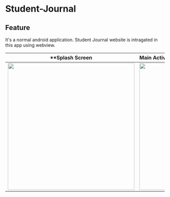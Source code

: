 # Student-Journal

Feature
-------------
It's a normal android application. Student Journal website is intragated in this app using webview.

**Splash Screen | Main Activity | Menu Option **
--------------|:--------------|:---------:|
<img src="https://user-images.githubusercontent.com/49723335/122823548-520ddb80-d301-11eb-9385-b342da3e2a48.jpg" height="400" /> | <img src="https://user-images.githubusercontent.com/49723335/122823592-60f48e00-d301-11eb-8387-fcd2f16918c0.jpg" height="400" /> | <img src="https://user-images.githubusercontent.com/49723335/122823607-681b9c00-d301-11eb-9302-ba38d9320a9c.jpg" height="400" /> ||
